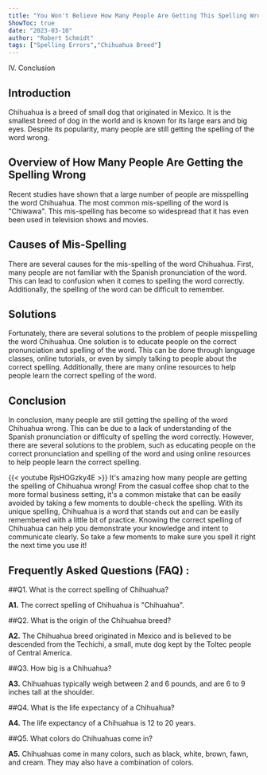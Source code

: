 ```yaml
---
title: "You Won't Believe How Many People Are Getting This Spelling Wrong: Chihuahua"
ShowToc: true 
date: "2023-03-10"
author: "Robert Schmidt" 
tags: ["Spelling Errors","Chihuahua Breed"]
---
```

IV. Conclusion

## Introduction 

Chihuahua is a breed of small dog that originated in Mexico. It is the smallest breed of dog in the world and is known for its large ears and big eyes. Despite its popularity, many people are still getting the spelling of the word wrong. 

## Overview of How Many People Are Getting the Spelling Wrong

Recent studies have shown that a large number of people are misspelling the word Chihuahua. The most common mis-spelling of the word is "Chiwawa". This mis-spelling has become so widespread that it has even been used in television shows and movies. 

## Causes of Mis-Spelling

There are several causes for the mis-spelling of the word Chihuahua. First, many people are not familiar with the Spanish pronunciation of the word. This can lead to confusion when it comes to spelling the word correctly. Additionally, the spelling of the word can be difficult to remember. 

## Solutions

Fortunately, there are several solutions to the problem of people misspelling the word Chihuahua. One solution is to educate people on the correct pronunciation and spelling of the word. This can be done through language classes, online tutorials, or even by simply talking to people about the correct spelling. Additionally, there are many online resources to help people learn the correct spelling of the word. 

## Conclusion

In conclusion, many people are still getting the spelling of the word Chihuahua wrong. This can be due to a lack of understanding of the Spanish pronunciation or difficulty of spelling the word correctly. However, there are several solutions to the problem, such as educating people on the correct pronunciation and spelling of the word and using online resources to help people learn the correct spelling.

{{< youtube RjsHOGzky4E >}} 
It's amazing how many people are getting the spelling of Chihuahua wrong! From the casual coffee shop chat to the more formal business setting, it's a common mistake that can be easily avoided by taking a few moments to double-check the spelling. With its unique spelling, Chihuahua is a word that stands out and can be easily remembered with a little bit of practice. Knowing the correct spelling of Chihuahua can help you demonstrate your knowledge and intent to communicate clearly. So take a few moments to make sure you spell it right the next time you use it!

## Frequently Asked Questions (FAQ) :
##Q1. What is the correct spelling of Chihuahua?

**A1.** The correct spelling of Chihuahua is "Chihuahua".

##Q2. What is the origin of the Chihuahua breed?

**A2.** The Chihuahua breed originated in Mexico and is believed to be descended from the Techichi, a small, mute dog kept by the Toltec people of Central America.

##Q3. How big is a Chihuahua?

**A3.** Chihuahuas typically weigh between 2 and 6 pounds, and are 6 to 9 inches tall at the shoulder.

##Q4. What is the life expectancy of a Chihuahua?

**A4.** The life expectancy of a Chihuahua is 12 to 20 years.

##Q5. What colors do Chihuahuas come in?

**A5.** Chihuahuas come in many colors, such as black, white, brown, fawn, and cream. They may also have a combination of colors.





